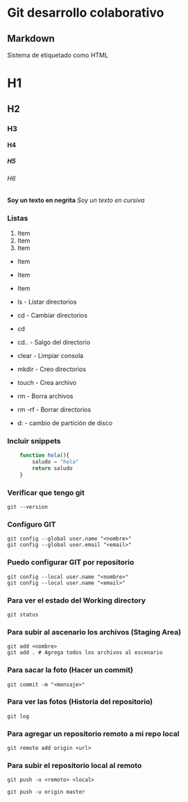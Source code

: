 # Git desarrollo colaborativo

## Markdown
Sistema de etiquetado como HTML

# H1
## H2
### H3
#### H4
##### H5
###### H6

**Soy un texto en negrita**
*Soy un texto en cursiva*

### Listas

1. Item
2. Item
3. Item

* Item
* Item
* Item

* ls - Listar directorios
* cd - Cambiar directorios
* cd <directorio>
* cd.. - Salgo del directorio
* clear - Limpiar consola
* mkdir - Creo directorios
* touch - Crea archivo
* rm - Borra archivos
* rm -rf - Borrar directorios
* d: - cambio de partición de disco

### Incluir snippets

``` js
    function hola(){
        saludo = "hola"
        return saludo
    }
```

### Verificar que tengo git

    git --version

### Configuro GIT

    git config --global user.name "<nombre>"
    git config --global user.email "<email>"

### Puedo configurar GIT por repositorio

    git config --local user.name "<nombre>"
    git config --local user.name "<email>"

### Para ver el estado del Working directory

    git status

### Para subir al ascenario los archivos (Staging Area)

    git add <nombre>
    git add . # Agrega todos los archivos al escenario

### Para sacar la foto (Hacer un commit)

    git commit -m "<mensaje>"

### Para ver las fotos (Historia del repositorio)
    git log

### Para agregar un repositorio remoto a mi repo local

    git remote add origin <url>

### Para subir el repositorio local al remoto

    git push -u <remoto> <local>

    git push -u origin master
